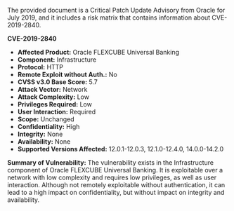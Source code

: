 The provided document is a Critical Patch Update Advisory from Oracle for July 2019, and it includes a risk matrix that contains information about CVE-2019-2840.

**CVE-2019-2840**

*   **Affected Product:** Oracle FLEXCUBE Universal Banking
*   **Component:** Infrastructure
*   **Protocol:** HTTP
*   **Remote Exploit without Auth.:** No
*   **CVSS v3.0 Base Score:** 5.7
*   **Attack Vector:** Network
*   **Attack Complexity:** Low
*   **Privileges Required:** Low
*   **User Interaction:** Required
*   **Scope:** Unchanged
*   **Confidentiality:** High
*   **Integrity:** None
*   **Availability:** None
*   **Supported Versions Affected:** 12.0.1-12.0.3, 12.1.0-12.4.0, 14.0.0-14.2.0

**Summary of Vulnerability:**
The vulnerability exists in the Infrastructure component of Oracle FLEXCUBE Universal Banking. It is exploitable over a network with low complexity and requires low privileges, as well as user interaction. Although not remotely exploitable without authentication, it can lead to a high impact on confidentiality, but without impact on integrity and availability.